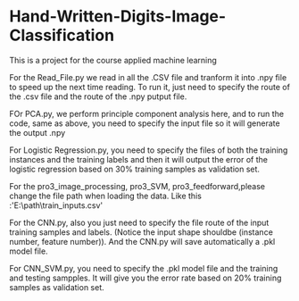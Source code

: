 # Hand-Written-Digits-Image-Classification
This is a project for the course applied machine learning

For the Read_File.py we read in all the .CSV file and tranform it 
into .npy file to speed up the next time reading. To run it, just need
to specify the route of the .csv file and the route of the .npy putput 
file.

FOr PCA.py, we perform principle component analysis here, and to run the code, same as above, you need to specify the input file so it will generate the output .npy

For Logistic Regression.py, you need to specify the files of both the training instances and the training labels and then it will output the error of the logistic regression based on 30% training samples as validation set.

For the pro3_image_processing, pro3_SVM, pro3_feedforward,please change the file path when loading the data. Like this :'E:\\path\\train_inputs.csv'

For the CNN.py, also you just need to specify the file route of the input training samples and labels. (Notice the input shape shouldbe 
(instance number, feature number)). And the CNN.py will save automatically a .pkl model file.

For CNN_SVM.py, you need to specify the .pkl model file and the training and testing sampples. It will give you the error rate based on 20% training samples as validation set.

